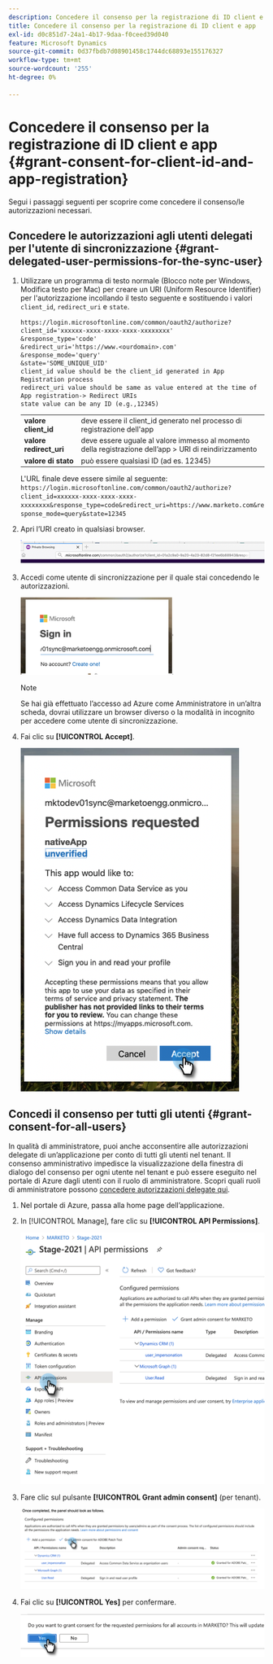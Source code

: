 ```yaml
---
description: Concedere il consenso per la registrazione di ID client e app - Documenti Marketo - Documentazione del prodotto
title: Concedere il consenso per la registrazione di ID client e app
exl-id: d0c851d7-24a1-4b17-9daa-f0ceed39d040
feature: Microsoft Dynamics
source-git-commit: 0d37fbdb7d08901458c1744dc68893e155176327
workflow-type: tm+mt
source-wordcount: '255'
ht-degree: 0%

---
```


# Concedere il consenso per la registrazione di ID client e app {#grant-consent-for-client-id-and-app-registration}

Segui i passaggi seguenti per scoprire come concedere il consenso/le autorizzazioni necessari.

## Concedere le autorizzazioni agli utenti delegati per l&#39;utente di sincronizzazione {#grant-delegated-user-permissions-for-the-sync-user}

1. Utilizzare un programma di testo normale (Blocco note per Windows, Modifica testo per Mac) per creare un URI (Uniform Resource Identifier) per l&#39;autorizzazione incollando il testo seguente e sostituendo i valori `client_id`, `redirect_uri` e `state`.

   ```
   https://login.microsoftonline.com/common/oauth2/authorize?
   client_id='xxxxxx-xxxx-xxxx-xxxx-xxxxxxxx'
   &response_type='code'
   &redirect_uri='https://www.<ourdomain>.com'
   &response_mode='query'
   &state='SOME_UNIQUE_UID'
   client_id value should be the client_id generated in App Registration process
   redirect_uri value should be same as value entered at the time of App registration-> Redirect URIs
   state value can be any ID (e.g.,12345)
   ```

   <table> 
    <colgroup> 
     <col> 
     <col> 
    </colgroup> 
    <tbody> 
     <tr> 
      <td><strong>valore client_id</strong></td> 
      <td>deve essere il client_id generato nel processo di registrazione dell'app</td> 
     </tr> 
     <tr> 
      <td><strong>valore redirect_uri</strong></td> 
      <td>deve essere uguale al valore immesso al momento della registrazione dell’app &gt; URI di reindirizzamento</td> 
     </tr> 
     <tr> 
      <td><strong>valore di stato</strong></td> 
      <td>può essere qualsiasi ID (ad es. 12345)</td> 
     </tr> 
    </tbody> 
   </table>

   L&#39;URL finale deve essere simile al seguente: `https://login.microsoftonline.com/common/oauth2/authorize?client_id=xxxxxx-xxxx-xxxx-xxxx-xxxxxxxx&response_type=code&redirect_uri=https://www.marketo.com&response_mode=query&state=12345`

1. Apri l’URI creato in qualsiasi browser.

   ![](assets/grant-consent-for-client-id-app-registration-1.png)

1. Accedi come utente di sincronizzazione per il quale stai concedendo le autorizzazioni.

   ![](assets/grant-consent-for-client-id-app-registration-2.png)

   >[!NOTE]
   >
   >Se hai già effettuato l’accesso ad Azure come Amministratore in un’altra scheda, dovrai utilizzare un browser diverso o la modalità in incognito per accedere come utente di sincronizzazione.

1. Fai clic su **[!UICONTROL Accept]**.

   ![](assets/grant-consent-for-client-id-app-registration-3.png)

## Concedi il consenso per tutti gli utenti {#grant-consent-for-all-users}

In qualità di amministratore, puoi anche acconsentire alle autorizzazioni delegate di un’applicazione per conto di tutti gli utenti nel tenant. Il consenso amministrativo impedisce la visualizzazione della finestra di dialogo del consenso per ogni utente nel tenant e può essere eseguito nel portale di Azure dagli utenti con il ruolo di amministratore. Scopri quali ruoli di amministratore possono [concedere autorizzazioni delegate qui](https://docs.microsoft.com/en-us/azure/active-directory/roles/permissions-reference).

1. Nel portale di Azure, passa alla home page dell’applicazione.

1. In [!UICONTROL Manage], fare clic su **[!UICONTROL API Permissions]**.

   ![](assets/grant-consent-for-client-id-app-registration-4.png)

1. Fare clic sul pulsante **[!UICONTROL Grant admin consent]** (per tenant).

   ![](assets/grant-consent-for-client-id-app-registration-5.png)

1. Fai clic su **[!UICONTROL Yes]** per confermare.

   ![](assets/grant-consent-for-client-id-app-registration-6.png)
